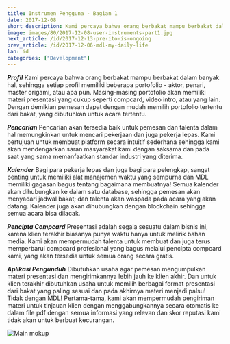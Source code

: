 ```yaml
---
title: Instrumen Pengguna - Bagian 1
date: 2017-12-08
short_description: Kami percaya bahwa orang berbakat mampu berbakat dalam banyak hal, sehingga setiap profil
image: images/80/2017-12-08-user-instruments-part1.jpg
next_article: /id/2017-12-13-pre-ito-is-ongoing
prev_article: /id/2017-12-06-mdl-my-daily-life
lan: id
categories: ["Development"]
---
```


***Profil***
Kami percaya bahwa orang berbakat mampu berbakat dalam banyak hal, sehingga setiap profil memiliki beberapa portofolio - aktor, penari, master origami, atau apa pun. Masing-masing portofolio akan memiliki materi presentasi yang cukup seperti compcard, video intro, atau yang lain. Dengan demikian pemesan dapat dengan mudah memilih portofolio tertentu dari bakat, yang dibutuhkan untuk acara tertentu.

***Pencarian***
Pencarian akan tersedia baik untuk pemesan dan talenta dalam hal memungkinkan untuk mencari pekerjaan dan juga pekerja lepas. Kami bertujuan untuk membuat platform secara intuitif sederhana sehingga kami akan mendengarkan saran masyarakat kami dengan saksama dan pada saat yang sama memanfaatkan standar industri yang diterima.

***Kalender***
Bagi para pekerja lepas dan juga bagi para pelengkap, sangat penting untuk memiliki alat manajemen waktu yang sempurna dan MDL memiliki gagasan bagus tentang bagaimana membuatnya! Semua kalender akan dihubungkan ke dalam satu database, sehingga pemesan akan menyadari jadwal bakat; dan talenta akan waspada pada acara yang akan datang. Kalender juga akan dihubungkan dengan blockchain sehingga semua acara bisa dilacak.

***Pencipta Compcard***
Presentasi adalah segala sesuatu dalam bisnis ini, karena klien terakhir biasanya punya waktu hanya untuk melirik bahan media. Kami akan mempermudah talenta untuk membuat dan juga terus memperbarui compcard profesional yang bagus melalui pencipta compcard kami, yang akan tersedia untuk semua orang secara gratis.

***Aplikasi Pengunduh***
Dibutuhkan usaha agar pemesan mengumpulkan materi presentasi dan mengirimkannya lebih jauh ke klien akhir. Dan untuk klien terakhir dibutuhkan usaha untuk memilih berbagai format presentasi dari bakat yang paling sesuai dan pada akhirnya materi menjadi palsu! Tidak dengan MDL! Pertama-tama, kami akan mempermudah pengiriman materi untuk tinjauan klien dengan menggabungkannya secara otomatis ke dalam file pdf dengan semua informasi yang relevan dan skor reputasi kami tidak akan untuk berbuat kecurangan.


![Main mokup](https://gateway.ipfs.io/ipfs/QmVy4G5JewzqyEkLa2XTsNxmHaKx1Az5JQ7g348xZncvHU/main%20mokup.jpg)
